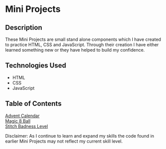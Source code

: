 # Mini Projects

## Description

These Mini Projects are small stand alone components which I have created to practice HTML, CSS and JavaScript. Through their creation I have either learned something new or they have helped to build my confidence.


## Technologies Used

* HTML
* CSS
* JavaScript

## Table of Contents

[Advent Calendar](https://github.com/M5FGN/MiniProjects/tree/master/Advent_Calendar)</br>
[Magic 8 Ball](https://github.com/M5FGN/MiniProjects/tree/master/magic_8_ball)</br>
[Stitch Badness Level](https://github.com/M5FGN/MiniProjects/tree/master/Stitch_Badness_Level)</br>


Disclaimer: As I continue to learn and expand my skills the code found in earlier Mini Projects may not reflect my current skill level.
